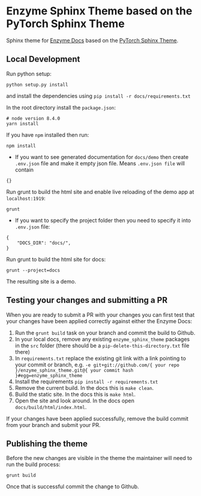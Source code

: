 # Enzyme Sphinx Theme based on the  PyTorch Sphinx Theme

Sphinx theme for [Enzyme Docs](https://enzyme.mit.edu)  based on the [PyTorch Sphinx Theme](https://github.com/pytorch/pytorch_sphinx_theme).

## Local Development

Run python setup:

```
python setup.py install
```

and install the dependencies using `pip install -r docs/requirements.txt`

In the root directory install the `package.json`:

```
# node version 8.4.0
yarn install

```

If you have `npm` installed then run:

```
npm install
```

- If you want to see generated documentation for `docs/demo` then create
`.env.json` file and make it empty json file. Means `.env.json file` will
contain

```
{}
```

Run grunt to build the html site and enable live reloading of the demo app at `localhost:1919`:

```
grunt
```

- If you want to specify the project folder then you need to specify it into `.env.json`
file:

```
{
    "DOCS_DIR": "docs/",
}
```

Run grunt to build the html site for docs:

```
grunt --project=docs
```

The resulting site is a demo.

## Testing your changes and submitting a PR

When you are ready to submit a PR with your changes you can first test that your changes have been applied correctly against either the Enzyme Docs:

1. Run the `grunt build` task on your branch and commit the build to Github.
2. In your local docs, remove any existing `enzyme_sphinx_theme` packages in the `src` folder (there should be a `pip-delete-this-directory.txt` file there)
3. In `requirements.txt` replace the existing git link with a link pointing to your commit or branch, e.g. `-e git+git://github.com/{ your repo }/enzyme_sphinx_theme.git@{ your commit hash }#egg=enzyme_sphinx_theme`
4. Install the requirements `pip install -r requirements.txt`
5. Remove the current build. In the docs this is `make clean`.
6. Build the static site. In the docs this is `make html`.
7. Open the site and look around. In the docs open `docs/build/html/index.html`.

If your changes have been applied successfully, remove the build commit from your branch and submit your PR.

## Publishing the theme

Before the new changes are visible in the theme the maintainer will need to run the build process:

```
grunt build
```

Once that is successful commit the change to Github.

